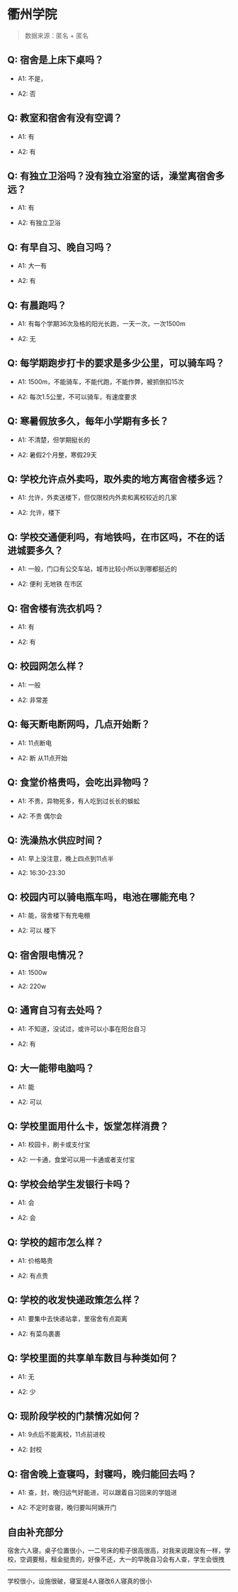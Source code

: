 # 衢州学院

> 数据来源：匿名 + 匿名

## Q: 宿舍是上床下桌吗？

- A1: 不是，

- A2: 否

## Q: 教室和宿舍有没有空调？

- A1: 有

- A2: 有

## Q: 有独立卫浴吗？没有独立浴室的话，澡堂离宿舍多远？

- A1: 有

- A2: 有独立卫浴

## Q: 有早自习、晚自习吗？

- A1: 大一有

- A2: 有

## Q: 有晨跑吗？

- A1: 有每个学期36次及格的阳光长跑，一天一次，一次1500m

- A2: 无

## Q: 每学期跑步打卡的要求是多少公里，可以骑车吗？

- A1: 1500m，不能骑车，不能代跑，不能作弊，被抓倒扣15次

- A2: 每次1.5公里，不可以骑车，有速度要求

## Q: 寒暑假放多久，每年小学期有多长？

- A1: 不清楚，但学期挺长的

- A2: 暑假2个月整，寒假29天

## Q: 学校允许点外卖吗，取外卖的地方离宿舍楼多远？

- A1: 允许，外卖送楼下，但仅限校内外卖和离校较近的几家

- A2: 允许，楼下

## Q: 学校交通便利吗，有地铁吗，在市区吗，不在的话进城要多久？

- A1: 一般，门口有公交车站，城市比较小所以到哪都挺近的

- A2: 便利  无地铁  在市区

## Q: 宿舍楼有洗衣机吗？

- A1: 有

- A2: 有

## Q: 校园网怎么样？

- A1: 一般

- A2: 非常差

## Q: 每天断电断网吗，几点开始断？

- A1: 11点断电

- A2: 断  从11点开始

## Q: 食堂价格贵吗，会吃出异物吗？

- A1: 不贵，异物死多，有人吃到过长长的蜈蚣

- A2: 不贵  偶尔会

## Q: 洗澡热水供应时间？

- A1: 早上没注意，晚上四点到11点半

- A2: 16:30-23:30

## Q: 校园内可以骑电瓶车吗，电池在哪能充电？

- A1: 能，宿舍楼下有充电棚

- A2: 可以 楼下

## Q: 宿舍限电情况？

- A1: 1500w

- A2: 220w

## Q: 通宵自习有去处吗？

- A1: 不知道，没试过，或许可以小事在阳台自习

- A2: 有

## Q: 大一能带电脑吗？

- A1: 能

- A2: 可以

## Q: 学校里面用什么卡，饭堂怎样消费？

- A1: 校园卡，刷卡或支付宝

- A2: 一卡通，食堂可以用一卡通或者支付宝

## Q: 学校会给学生发银行卡吗？

- A1: 会

- A2: 会

## Q: 学校的超市怎么样？

- A1: 价格略贵

- A2: 有点贵

## Q: 学校的收发快递政策怎么样？

- A1: 要集中去快递站拿，里宿舍有点距离

- A2: 有菜鸟裹裹

## Q: 学校里面的共享单车数目与种类如何？

- A1: 无

- A2: 少

## Q: 现阶段学校的门禁情况如何？

- A1: 9点后不能离校，11点前进校

- A2: 封校

## Q: 宿舍晚上查寝吗，封寝吗，晚归能回去吗？

- A1: 查，封，晚归运气好能进，可以跟着自习回来的学姐进

- A2: 不定时查寝，晚归要叫阿姨开门

## 自由补充部分

宿舍六人寝，桌子位置很小，一二号床的柜子很高很高，对我来说跟没有一样，学校，空调要租，租金挺贵的，好像不还，大一的早晚自习会有人查，学生会很拽

***

学校很小，设施很破，寝室是4人寝改6人寝真的很小